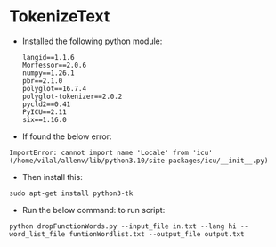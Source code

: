# TokenizeText

- Installed the following python module:
    ```
    langid==1.1.6
    Morfessor==2.0.6
    numpy==1.26.1
    pbr==2.1.0
    polyglot==16.7.4
    polyglot-tokenizer==2.0.2
    pycld2==0.41
    PyICU==2.11
    six==1.16.0
    ```

- If found the below error:
```
ImportError: cannot import name 'Locale' from 'icu' (/home/vilal/allenv/lib/python3.10/site-packages/icu/__init__.py)
```
- Then install this:
```
sudo apt-get install python3-tk
```


- Run the below command: to run script:
```
python dropFunctionWords.py --input_file in.txt --lang hi --word_list_file funtionWordlist.txt --output_file output.txt
```

